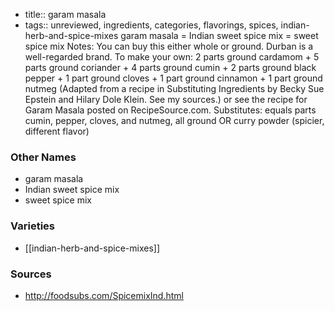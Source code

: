- title:: garam masala
- tags:: unreviewed, ingredients, categories, flavorings, spices, indian-herb-and-spice-mixes
garam masala = Indian sweet spice mix = sweet spice mix Notes: You can buy this either whole or ground. Durban is a well-regarded brand. To make your own: 2 parts ground cardamom + 5 parts ground coriander + 4 parts ground cumin + 2 parts ground black pepper + 1 part ground cloves + 1 part ground cinnamon + 1 part ground nutmeg (Adapted from a recipe in Substituting Ingredients by Becky Sue Epstein and Hilary Dole Klein. See my sources.) or see the recipe for Garam Masala posted on RecipeSource.com. Substitutes: equals parts cumin, pepper, cloves, and nutmeg, all ground OR curry powder (spicier, different flavor)

### Other Names

* garam masala
* Indian sweet spice mix
* sweet spice mix

### Varieties

* [[indian-herb-and-spice-mixes]]

### Sources
* http://foodsubs.com/SpicemixInd.html
